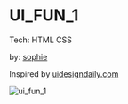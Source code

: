 
# UI_FUN_1

Tech: HTML CSS

by: [sophie](https://github.com/sophie3019)

Inspired by [uidesigndaily.com](https://uidesigndaily.com/posts/figma-users-list-card-day-1542)

![ui_fun_1](./img/ui_fun_1.png)